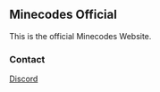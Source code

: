 ## Minecodes Official

This is the official Minecodes Website.

### Contact

[Discord](https://discord.gg/QKxt6z3)

